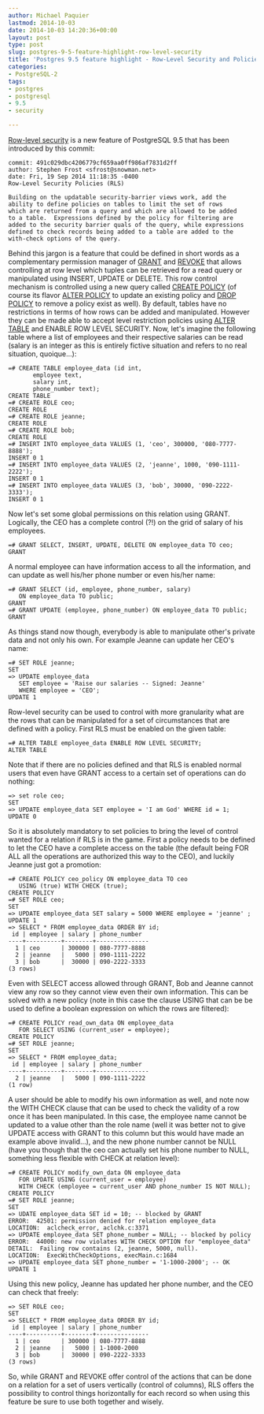 ```yaml
---
author: Michael Paquier
lastmod: 2014-10-03
date: 2014-10-03 14:20:36+00:00
layout: post
type: post
slug: postgres-9-5-feature-highlight-row-level-security
title: 'Postgres 9.5 feature highlight - Row-Level Security and Policies'
categories:
- PostgreSQL-2
tags:
- postgres
- postgresql
- 9.5
- security

---
```


[Row-level security](http://www.postgresql.org/docs/devel/static/ddl-rowsecurity.html) is
a new feature of PostgreSQL 9.5 that has been introduced by this commit:

    commit: 491c029dbc4206779cf659aa0ff986af7831d2ff
    author: Stephen Frost <sfrost@snowman.net>
    date: Fri, 19 Sep 2014 11:18:35 -0400
    Row-Level Security Policies (RLS)

    Building on the updatable security-barrier views work, add the
    ability to define policies on tables to limit the set of rows
    which are returned from a query and which are allowed to be added
    to a table.  Expressions defined by the policy for filtering are
    added to the security barrier quals of the query, while expressions
    defined to check records being added to a table are added to the
    with-check options of the query.

Behind this jargon is a feature that could be defined in short words as
a complementary permission manager of [GRANT](http://www.postgresql.org/docs/devel/static/sql-grant.html) and
[REVOKE](http://www.postgresql.org/docs/devel/static/sql-revoke.html)
that allows controlling at row level which tuples can be retrieved
for a read query or manipulated using INSERT, UPDATE or DELETE.
This row control mechanism is controlled using a new query called
[CREATE POLICY](http://www.postgresql.org/docs/devel/static/sql-createpolicy.html)
(of course its flavor [ALTER POLICY](http://www.postgresql.org/docs/devel/static/sql-alterpolicy.html)
to update an existing policy and [DROP POLICY](http://www.postgresql.org/docs/devel/static/sql-droppolicy.html)
to remove a policy exist as well). By default, tables have no
restrictions in terms of how rows can be added and manipulated.
However they can be made able to accept level restriction policies
using [ALTER TABLE](http://www.postgresql.org/docs/devel/static/sql-altertable.html)
and ENABLE ROW LEVEL SECURITY. Now, let's imagine the following table
where a list of employees and their respective salaries can be read
(salary is an integer as this is entirely fictive situation and refers
to no real situation, quoique...):

    =# CREATE TABLE employee_data (id int,
           employee text,
           salary int,
           phone_number text);
    CREATE TABLE
    =# CREATE ROLE ceo;
    CREATE ROLE
    =# CREATE ROLE jeanne;
    CREATE ROLE
    =# CREATE ROLE bob;
    CREATE ROLE
    =# INSERT INTO employee_data VALUES (1, 'ceo', 300000, '080-7777-8888');
    INSERT 0 1
    =# INSERT INTO employee_data VALUES (2, 'jeanne', 1000, '090-1111-2222');
    INSERT 0 1
    =# INSERT INTO employee_data VALUES (3, 'bob', 30000, '090-2222-3333');
    INSERT 0 1

Now let's set some global permissions on this relation using GRANT.
Logically, the CEO has a complete control (?!) on the grid of salary of
his employees.

    =# GRANT SELECT, INSERT, UPDATE, DELETE ON employee_data TO ceo;
    GRANT

A normal employee can have information access to all the information, and
can update as well his/her phone number or even his/her name:

    =# GRANT SELECT (id, employee, phone_number, salary)
       ON employee_data TO public;
    GRANT
    =# GRANT UPDATE (employee, phone_number) ON employee_data TO public;
    GRANT

As things stand now though, everybody is able to manipulate other's
private data and not only his own. For example Jeanne can update her
CEO's name:

    =# SET ROLE jeanne;
    SET
    => UPDATE employee_data
       SET employee = 'Raise our salaries -- Signed: Jeanne'
       WHERE employee = 'CEO';
    UPDATE 1

Row-level security can be used to control with more granularity what
are the rows that can be manipulated for a set of circumstances that
are defined with a policy. First RLS must be enabled on the given table:

    =# ALTER TABLE employee_data ENABLE ROW LEVEL SECURITY;
    ALTER TABLE

Note that if there are no policies defined and that RLS is enabled
normal users that even have GRANT access to a certain set of operations
can do nothing:

    => set role ceo;
    SET
    => UPDATE employee_data SET employee = 'I am God' WHERE id = 1;
    UPDATE 0

So it is absolutely mandatory to set policies to bring the level of
control wanted for a relation if RLS is in the game. First a policy
needs to be defined to let the CEO have a complete access on the
table (the default being FOR ALL all the operations are authorized
this way to the CEO), and luckily Jeanne just got a promotion:

    =# CREATE POLICY ceo_policy ON employee_data TO ceo
       USING (true) WITH CHECK (true);
    CREATE POLICY
    =# SET ROLE ceo;
    SET
    => UPDATE employee_data SET salary = 5000 WHERE employee = 'jeanne' ;
    UPDATE 1
    => SELECT * FROM employee_data ORDER BY id;
     id | employee | salary | phone_number
    ----+----------+--------+---------------
      1 | ceo      | 300000 | 080-7777-8888
      2 | jeanne   |   5000 | 090-1111-2222
      3 | bob      |  30000 | 090-2222-3333
    (3 rows)

Even with SELECT access allowed through GRANT, Bob and Jeanne cannot
view any row so they cannot view even their own information. This can
be solved with a new policy (note in this case the clause USING that
can be be used to define a boolean expression on which the rows are
filtered):

    =# CREATE POLICY read_own_data ON employee_data
       FOR SELECT USING (current_user = employee);
    CREATE POLICY
    =# SET ROLE jeanne;
    SET
    => SELECT * FROM employee_data;
     id | employee | salary | phone_number
    ----+----------+--------+---------------
      2 | jeanne   |   5000 | 090-1111-2222
    (1 row)

A user should be able to modify his own information as well, and note
now the WITH CHECK clause that can be used to check the validity of
a row once it has been manipulated. In this case, the employee name
cannot be updated to a value other than the role name (well it was
better not to give UPDATE access with GRANT to this column but this
would have made an example above invalid...), and the new phone number
cannot be NULL (have you though that the ceo can actually set his phone
number to NULL, something less flexible with CHECK at relation level):

    =# CREATE POLICY modify_own_data ON employee_data
	   FOR UPDATE USING (current_user = employee)
	   WITH CHECK (employee = current_user AND phone_number IS NOT NULL);
    CREATE POLICY
    =# SET ROLE jeanne;
    SET
    => UDATE employee_data SET id = 10; -- blocked by GRANT
    ERROR:  42501: permission denied for relation employee_data
    LOCATION:  aclcheck_error, aclchk.c:3371
    => UPDATE employee_data SET phone_number = NULL; -- blocked by policy 
    ERROR:  44000: new row violates WITH CHECK OPTION for "employee_data"
    DETAIL:  Failing row contains (2, jeanne, 5000, null).
    LOCATION:  ExecWithCheckOptions, execMain.c:1684
    => UPDATE employee_data SET phone_number = '1-1000-2000'; -- OK
    UPDATE 1

Using this new policy, Jeanne has updated her phone number, and the CEO
can check that freely:

    => SET ROLE ceo;
    SET
    => SELECT * FROM employee_data ORDER BY id;
     id | employee | salary | phone_number
    ----+----------+--------+---------------
      1 | ceo      | 300000 | 080-7777-8888
      2 | jeanne   |   5000 | 1-1000-2000
      3 | bob      |  30000 | 090-2222-3333
    (3 rows)

So, while GRANT and REVOKE offer control of the actions that can be done
on a relation for a set of users vertically (control of columns), RLS
offers the possibility to control things horizontally for each record
so when using this feature be sure to use both together and wisely.
